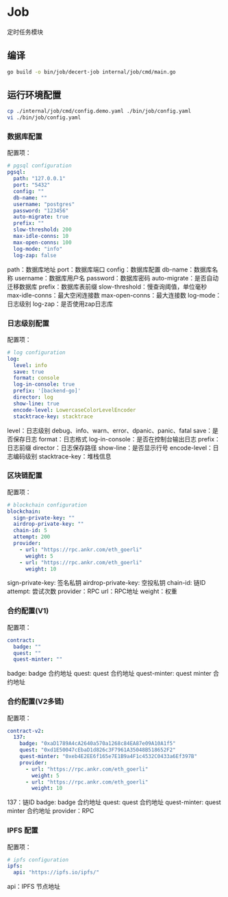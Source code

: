 # Job

定时任务模块

## 编译

```bash
go build -o bin/job/decert-job internal/job/cmd/main.go
```

## 运行环境配置

```bash
cp ./internal/job/cmd/config.demo.yaml ./bin/job/config.yaml
vi ./bin/job/config.yaml
```

### 数据库配置

配置项：
```yaml
# pgsql configuration
pgsql:
  path: "127.0.0.1"
  port: "5432"
  config: ""
  db-name: ""
  username: "postgres"
  password: "123456"
  auto-migrate: true
  prefix: ""
  slow-threshold: 200
  max-idle-conns: 10
  max-open-conns: 100
  log-mode: "info"
  log-zap: false
```

path：数据库地址
port：数据库端口
config：数据库配置
db-name：数据库名称
username：数据库用户名
password：数据库密码
auto-migrate：是否自动迁移数据库
prefix：数据库表前缀
slow-threshold：慢查询阈值，单位毫秒
max-idle-conns：最大空闲连接数
max-open-conns：最大连接数
log-mode：日志级别
log-zap：是否使用zap日志库

### 日志级别配置

配置项：
```yaml
# log configuration
log:
  level: info
  save: true
  format: console
  log-in-console: true
  prefix: '[backend-go]'
  director: log
  show-line: true
  encode-level: LowercaseColorLevelEncoder
  stacktrace-key: stacktrace
```

level：日志级别 debug、info、warn、error、dpanic、panic、fatal
save：是否保存日志
format：日志格式
log-in-console：是否在控制台输出日志
prefix：日志前缀
director：日志保存路径
show-line：是否显示行号
encode-level：日志编码级别
stacktrace-key：堆栈信息


### 区块链配置

配置项：
```yaml
# blockchain configuration
blockchain:
  sign-private-key: ""
  airdrop-private-key: ""
  chain-id: 5
  attempt: 200
  provider:
    - url: "https://rpc.ankr.com/eth_goerli"
      weight: 5
    - url: "https://rpc.ankr.com/eth_goerli"
      weight: 10
```

sign-private-key: 签名私钥
airdrop-private-key: 空投私钥
chain-id: 链ID
attempt: 尝试次数
provider：RPC
url：RPC地址
weight：权重

### 合约配置(V1)

配置项：
```yaml
contract:
  badge: ""
  quest: ""
  quest-minter: ""
```

badge: badge 合约地址
quest: quest 合约地址
quest-minter: quest minter 合约地址

### 合约配置(V2多链)

配置项：
```yaml
contract-v2:
  137:
    badge: "0xaD1789A4cA2640a570a1268c84EA87e09A10A1f5"
    quest: "0xd1E50047cEbaD1d826c3F7961A35048B518652F2"
    quest-minter: "0xeb4E2EE6f165e7E1B9a4F1c4532C0433a6Ef397B"
    provider:
      - url: "https://rpc.ankr.com/eth_goerli"
        weight: 5
      - url: "https://rpc.ankr.com/eth_goerli"
        weight: 10
```

137：链ID
badge: badge 合约地址
quest: quest 合约地址
quest-minter: quest minter 合约地址
provider：RPC

### IPFS 配置

配置项：
```yaml
# ipfs configuration
ipfs:
  api: "https://ipfs.io/ipfs/"
```

api：IPFS 节点地址